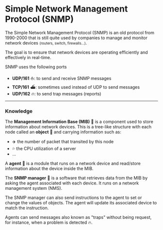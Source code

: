 # Simple Network Management Protocol (SNMP)

<div class="row row-cols-md-2"><div>

The Simple Network Management Protocol (SNMP) is an old protocol from 1990-2000 that is still quite used by companies to manage and monitor network devices <small>(routers, switch, firewalls...)</small>.

The goal is to ensure that network devices are operating efficiently and effectively in real-time.
</div><div>

 SNMP uses the following ports
 
* **UDP/161** ⛵: to send and receive SNMP messages
* **TCP/161** ⛴️: sometimes used instead of UDP to send messages
* **UDP/162** 🔥️: to send trap messages (reports)
</div></div>

<hr class="sep-both">

### Knowledge

<div class="row row-cols-md-2"><div>

The **Management Information Base (MIB)** 📂 is a component used to store information about network devices. This is a tree-like structure with each node called an **object** 📰 and carrying information such as:

* ✈️ the number of packet that transited by this node
* 💦 the CPU utilization of a server
* ...

A **agent** 👮 is a module that runs on a network device and read/store information about the device inside the MIB.
</div><div>

The **SNMP manager** 👑 is a software that retrieves data from the MIB by asking the agent associated with each device. It runs on a network management system (NMS).

The SNMP manager can also send instructions to the agent to set or change the values of objects. The agent will update its associated device to match the instruction.

Agents can send messages also known as "traps" without being request, for instance, when a problem is detected 🔥.
</div></div>